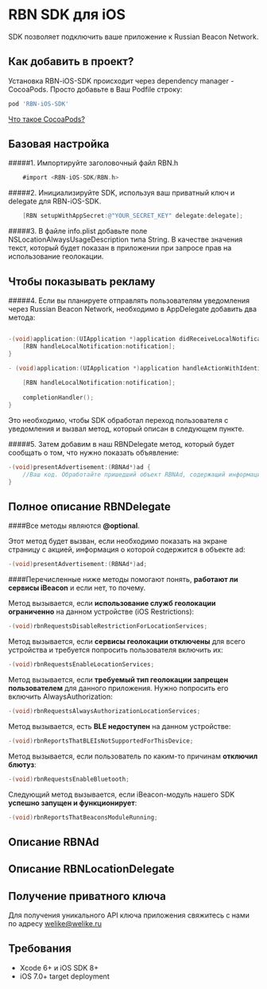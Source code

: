 RBN SDK для iOS
==============

SDK позволяет подключить ваше приложение к Russian Beacon Network.

## Как добавить в проект?

Установка RBN-iOS-SDK происходит через dependency manager - CocoaPods. Просто добавьте в Ваш Podfile строку:

```ruby
pod 'RBN-iOS-SDK'
```
[Что такое CocoaPods?](http://cocoapods.org)


## Базовая настройка

#####1. Импортируйте заголовочный файл RBN.h

```Objective-C
	#import <RBN-iOS-SDK/RBN.h>
```


#####2. Инициализируйте SDK, используя ваш приватный ключ и delegate для RBN-iOS-SDK.

```Objective-C
    [RBN setupWithAppSecret:@"YOUR_SECRET_KEY" delegate:delegate];
```


#####3. В файле info.plist добавьте поле NSLocationAlwaysUsageDescription типа String. В качестве значения текст, который будет показан в приложении при запросе прав на использование геолокации.


## Чтобы показывать рекламу

#####4. Если вы планируете отправлять пользователям уведомления через Russian Beacon Network, необходимо в AppDelegate добавить два метода:

```Objective-C

-(void)application:(UIApplication *)application didReceiveLocalNotification:(UILocalNotification *)notification {    
    [RBN handleLocalNotification:notification];
}

- (void)application:(UIApplication *)application handleActionWithIdentifier:(NSString *)identifier forLocalNotification:(UILocalNotification *)notification completionHandler:(void(^)())completionHandler {
    
    [RBN handleLocalNotification:notification];
    
    completionHandler();
}
```

Это необходимо, чтобы SDK обработал переход пользователя с уведомления и вызвал метод, который описан в следующем пункте.

#####5. Затем добавим в наш RBNDelegate метод, который будет сообщать о том, что нужно показать объявление:

```Objective-C
-(void)presentAdvertisement:(RBNAd*)ad {
	//Ваш код. Обработайте пришедший объект RBNAd, содержащий информацию о рекламном объявлении, здесь. 
}
```

## Полное описание RBNDelegate

####Все методы являются **@optional**. 

Этот метод будет вызван, если необходимо показать на экране страницу с акцией, информация о которой содержится в объекте ad:

```Objective-C
-(void)presentAdvertisement:(RBNAd*)ad;
```

####Перечисленные ниже методы помогают понять, **работают ли сервисы iBeacon** и если нет, то почему.

Метод вызывается, если **использование служб геолокации ограниченно** на данном устройстве (iOS Restrictions):

```Objective-C
-(void)rbnRequestsDisableRestrictionForLocationServices;
```


Метод вызывается, если **сервисы геолокации отключены** для всего устройства и требуется попросить пользователя включить их:

```Objective-C
-(void)rbnRequestsEnableLocationServices;
```

Метод вызывается, если **требуемый тип геолокации запрещен пользователем** для данного приложения. Нужно попросить его включить AlwaysAuthorization:

```Objective-C
-(void)rbnRequestsAlwaysAuthorizationLocationServices;
```

Метод вызывается, есть **BLE недоступен** на данном устройстве:

```Objective-C
-(void)rbnReportsThatBLEIsNotSupportedForThisDevice;
```

Метод вызывается, если пользователь по каким-то причинам **отключил блютуз**:

```Objective-C
-(void)rbnRequestsEnableBluetooth;
```

Следующий метод вызывается, если iBeacon-модуль нашего SDK **успешно запущен и функционирует**:

```Objective-C
-(void)rbnReportsThatBeaconsModuleRunning;
```

## Описание RBNAd
## Описание RBNLocationDelegate

## Получение приватного ключа
Для получения уникального API ключа приложения свяжитесь с нами по адресу welike@welike.ru

## Требования

* Xcode 6+ и iOS SDK 8+
* iOS 7.0+ target deployment

